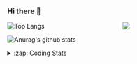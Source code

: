 ### Hi there 👋

<!--
**tao8687/tao8687** is a ✨ _special_ ✨ repository because its `README.md` (this file) appears on your GitHub profile.

Here are some ideas to get you started:

- 🔭 I’m currently working on ...
- 🌱 I’m currently learning ...
- 👯 I’m looking to collaborate on ...
- 🤔 I’m looking for help with ...
- 💬 Ask me about ...
- 📫 How to reach me: ...
- 😄 Pronouns: ...
- ⚡ Fun fact: ...
-->

<img align='right' src="https://media.giphy.com/media/M9gbBd9nbDrOTu1Mqx/giphy.gif" width="240">

  
![Top Langs](https://github-readme-stats.vercel.app/api/top-langs/?username=tao8687&layout=compact&title_color=23238E&text_color=A67D3D)

![Anurag's github stats](https://github-readme-stats.vercel.app/api?username=tao8687&show_icons=true&&text_color=A67D3D&title_color=23238E&show_icons=false&count_private=true&hide=stars)

<details>
  <summary>:zap: Coding Stats</summary>
  <br>
    
<!--START_SECTION:waka-->
![Code Time](http://img.shields.io/badge/Code%20Time-1%2C958%20hrs%2035%20mins-blue)

![Profile Views](http://img.shields.io/badge/Profile%20Views-1-blue)

**🐱 My GitHub Data** 

> 📦 1.5 MB Used in GitHub's Storage 
 > 
> 🚫 Not Opted to Hire
 > 
> 📜 62 Public Repositories 
 > 
> 🔑 24 Private Repositories 
 > 
**I'm an Early 🐤** 

```text
🌞 Morning                1705 commits        ██████████████████████░░░   88.89 % 
🌆 Daytime                90 commits          █░░░░░░░░░░░░░░░░░░░░░░░░   04.69 % 
🌃 Evening                119 commits         ██░░░░░░░░░░░░░░░░░░░░░░░   06.20 % 
🌙 Night                  4 commits           ░░░░░░░░░░░░░░░░░░░░░░░░░   00.21 % 
```
📅 **I'm Most Productive on Wednesday** 

```text
Monday                   275 commits         ████░░░░░░░░░░░░░░░░░░░░░   14.34 % 
Tuesday                  261 commits         ███░░░░░░░░░░░░░░░░░░░░░░   13.61 % 
Wednesday                332 commits         ████░░░░░░░░░░░░░░░░░░░░░   17.31 % 
Thursday                 256 commits         ███░░░░░░░░░░░░░░░░░░░░░░   13.35 % 
Friday                   272 commits         ████░░░░░░░░░░░░░░░░░░░░░   14.18 % 
Saturday                 266 commits         ███░░░░░░░░░░░░░░░░░░░░░░   13.87 % 
Sunday                   256 commits         ███░░░░░░░░░░░░░░░░░░░░░░   13.35 % 
```


📊 **This Week I Spent My Time On** 

```text
🕑︎ Time Zone: Asia/Shanghai

💬 Programming Languages: 
YAML                     2 hrs 57 mins       ████████░░░░░░░░░░░░░░░░░   30.52 % 
C++                      2 hrs 35 mins       ███████░░░░░░░░░░░░░░░░░░   26.74 % 
XML                      1 hr 37 mins        ████░░░░░░░░░░░░░░░░░░░░░   16.78 % 
CMake                    56 mins             ██░░░░░░░░░░░░░░░░░░░░░░░   09.64 % 
Docker                   27 mins             █░░░░░░░░░░░░░░░░░░░░░░░░   04.69 % 

🔥 Editors: 
VS Code                  9 hrs 42 mins       █████████████████████████   100.00 % 

🐱‍💻 Projects: 
LIO-SAM-modified         2 hrs 43 mins       ███████░░░░░░░░░░░░░░░░░░   28.16 % 
Lidar_IMU_Localization   1 hr 30 mins        ████░░░░░░░░░░░░░░░░░░░░░   15.52 % 
LIO-SAM                  1 hr 26 mins        ████░░░░░░░░░░░░░░░░░░░░░   14.82 % 
diffbot                  54 mins             ██░░░░░░░░░░░░░░░░░░░░░░░   09.35 % 
idevicerestore           39 mins             ██░░░░░░░░░░░░░░░░░░░░░░░   06.76 % 

💻 Operating System: 
Linux                    9 hrs 42 mins       █████████████████████████   100.00 % 
```

**I Mostly Code in C++** 

```text
C++                      11 repos            ████████░░░░░░░░░░░░░░░░░   32.35 % 
Python                   9 repos             ███████░░░░░░░░░░░░░░░░░░   26.47 % 
JavaScript               2 repos             █░░░░░░░░░░░░░░░░░░░░░░░░   05.88 % 
Batchfile                1 repo              █░░░░░░░░░░░░░░░░░░░░░░░░   02.94 % 
HTML                     1 repo              █░░░░░░░░░░░░░░░░░░░░░░░░   02.94 % 
```



**Timeline**

![Lines of Code chart](https://raw.githubusercontent.com/tao8687/tao8687/master/assets/bar_graph.png)


 Last Updated on 12/04/2025 01:45:47 UTC
<!--END_SECTION:waka-->
</details>
